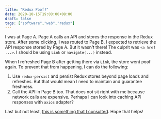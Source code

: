 ```yaml
---
title: "Redux Poof!"
date: 2020-10-15T19:00:00+08:00
draft: false
tags: ["software","web","redux"]
---
```

I was at Page A. Page A calls an API and stores the response in the Redux store. After some clicking, I was routed to Page B. I expected to retrieve the API response stored by Page A. But it wasn't there! The culprit was `<a href ...>`. I should be using `Link` or `navigate(...)` instead.

When I refreshed Page B after getting there via `Link`, the store went poof again. To prevent that from happening, I can do the following:

1. Use `redux-persist` and persist Redux stores beyond page loads and refreshes. But that would mean I need to maintain and guarantee freshness.
1. Call the API in Page B too. That does not sit right with me because network calls are expensive. Perhaps I can look into caching API responses with `axios` adapter?

Last but not least, [this is something that I consulted](https://stackoverflow.com/questions/44246856/redux-loses-state-when-navigating-to-another-page). Hope that helps!
